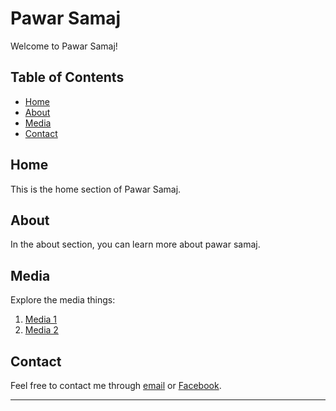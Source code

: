 # Pawar Samaj

Welcome to Pawar Samaj!

## Table of Contents
- [Home](#home)
- [About](#about)
- [Media](#media)
- [Contact](#contact)

## Home

This is the home section of Pawar Samaj.

## About

In the about section, you can learn more about pawar samaj.

## Media

Explore the media things:

1. [Media 1](media/media1.md)
2. [Media 2](media/media2.md)

## Contact

Feel free to contact me through [email](mailto:rupeshbhade@gmail.com) or [Facebook](https://www.facebook.com/rupeshbhade).

---

